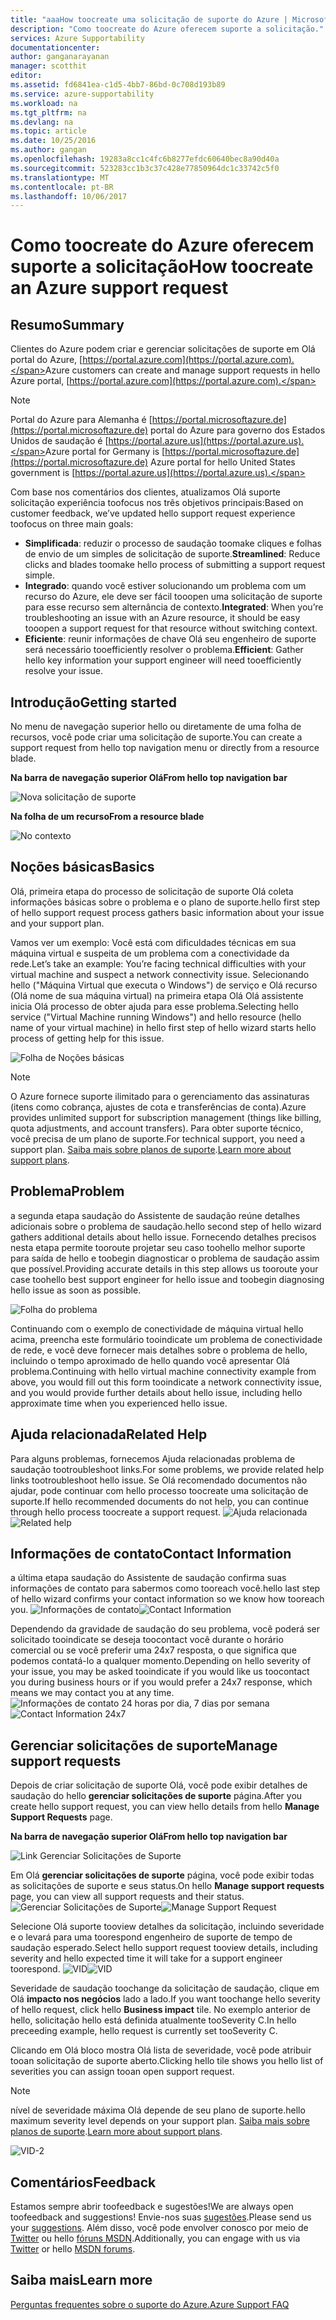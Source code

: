 ```yaml
---
title: "aaaHow toocreate uma solicitação de suporte do Azure | Microsoft Docs"
description: "Como toocreate do Azure oferecem suporte a solicitação."
services: Azure Supportability
documentationcenter: 
author: ganganarayanan
manager: scotthit
editor: 
ms.assetid: fd6841ea-c1d5-4bb7-86bd-0c708d193b89
ms.service: azure-supportability
ms.workload: na
ms.tgt_pltfrm: na
ms.devlang: na
ms.topic: article
ms.date: 10/25/2016
ms.author: gangan
ms.openlocfilehash: 19283a8cc1c4fc6b8277efdc60640bec8a90d40a
ms.sourcegitcommit: 523283cc1b3c37c428e77850964dc1c33742c5f0
ms.translationtype: MT
ms.contentlocale: pt-BR
ms.lasthandoff: 10/06/2017
---
```

# <a name="how-toocreate-an-azure-support-request"></a><span data-ttu-id="ea061-103">Como toocreate do Azure oferecem suporte a solicitação</span><span class="sxs-lookup"><span data-stu-id="ea061-103">How toocreate an Azure support request</span></span>
## <a name="summary"></a><span data-ttu-id="ea061-104">Resumo</span><span class="sxs-lookup"><span data-stu-id="ea061-104">Summary</span></span>
<span data-ttu-id="ea061-105">Clientes do Azure podem criar e gerenciar solicitações de suporte em Olá portal do Azure, [https://portal.azure.com](https://portal.azure.com).</span><span class="sxs-lookup"><span data-stu-id="ea061-105">Azure customers can create and manage support requests in hello Azure portal, [https://portal.azure.com](https://portal.azure.com).</span></span>

> [!NOTE]
> <span data-ttu-id="ea061-106">Portal do Azure para Alemanha é [https://portal.microsoftazure.de](https://portal.microsoftazure.de) portal do Azure para governo dos Estados Unidos de saudação é [https://portal.azure.us](https://portal.azure.us).</span><span class="sxs-lookup"><span data-stu-id="ea061-106">Azure portal for Germany is [https://portal.microsoftazure.de](https://portal.microsoftazure.de) Azure portal for hello United States government is [https://portal.azure.us](https://portal.azure.us).</span></span>
> 
> 

<span data-ttu-id="ea061-107">Com base nos comentários dos clientes, atualizamos Olá suporte solicitação experiência toofocus nos três objetivos principais:</span><span class="sxs-lookup"><span data-stu-id="ea061-107">Based on customer feedback, we’ve updated hello support request experience toofocus on three main goals:</span></span>

* <span data-ttu-id="ea061-108">**Simplificada**: reduzir o processo de saudação toomake cliques e folhas de envio de um simples de solicitação de suporte.</span><span class="sxs-lookup"><span data-stu-id="ea061-108">**Streamlined**: Reduce clicks and blades toomake hello process of submitting a support request simple.</span></span>
* <span data-ttu-id="ea061-109">**Integrado**: quando você estiver solucionando um problema com um recurso do Azure, ele deve ser fácil tooopen uma solicitação de suporte para esse recurso sem alternância de contexto.</span><span class="sxs-lookup"><span data-stu-id="ea061-109">**Integrated**: When you’re troubleshooting an issue with an Azure resource, it should be easy tooopen a support request for that resource without switching context.</span></span>
* <span data-ttu-id="ea061-110">**Eficiente**: reunir informações de chave Olá seu engenheiro de suporte será necessário tooefficiently resolver o problema.</span><span class="sxs-lookup"><span data-stu-id="ea061-110">**Efficient**: Gather hello key information your support engineer will need tooefficiently resolve your issue.</span></span>

## <a name="getting-started"></a><span data-ttu-id="ea061-111">Introdução</span><span class="sxs-lookup"><span data-stu-id="ea061-111">Getting started</span></span>
<span data-ttu-id="ea061-112">No menu de navegação superior hello ou diretamente de uma folha de recursos, você pode criar uma solicitação de suporte.</span><span class="sxs-lookup"><span data-stu-id="ea061-112">You can create a support request from hello top navigation menu or directly from a resource blade.</span></span>

<span data-ttu-id="ea061-113">**Na barra de navegação superior Olá**</span><span class="sxs-lookup"><span data-stu-id="ea061-113">**From hello top navigation bar**</span></span>

![Nova solicitação de suporte](./media/how-to-create-azure-support-request/NewSupportRequest.png)

<span data-ttu-id="ea061-115">**Na folha de um recurso**</span><span class="sxs-lookup"><span data-stu-id="ea061-115">**From a resource blade**</span></span>

![No contexto](./media/how-to-create-azure-support-request/Incontext.png)

## <a name="basics"></a><span data-ttu-id="ea061-117">Noções básicas</span><span class="sxs-lookup"><span data-stu-id="ea061-117">Basics</span></span>
<span data-ttu-id="ea061-118">Olá, primeira etapa do processo de solicitação de suporte Olá coleta informações básicas sobre o problema e o plano de suporte.</span><span class="sxs-lookup"><span data-stu-id="ea061-118">hello first step of hello support request process gathers basic information about your issue and your support plan.</span></span>

<span data-ttu-id="ea061-119">Vamos ver um exemplo: Você está com dificuldades técnicas em sua máquina virtual e suspeita de um problema com a conectividade da rede.</span><span class="sxs-lookup"><span data-stu-id="ea061-119">Let’s take an example: You’re facing technical difficulties with your virtual machine and suspect a network connectivity issue.</span></span>
<span data-ttu-id="ea061-120">Selecionando hello ("Máquina Virtual que executa o Windows") de serviço e Olá recurso (Olá nome de sua máquina virtual) na primeira etapa Olá Olá assistente inicia Olá processo de obter ajuda para esse problema.</span><span class="sxs-lookup"><span data-stu-id="ea061-120">Selecting hello service ("Virtual Machine running Windows") and hello resource (hello name of your virtual machine) in hello first step of hello wizard starts hello process of getting help for this issue.</span></span>

![Folha de Noções básicas](./media/how-to-create-azure-support-request/Basics.png)

> [!NOTE]
> <span data-ttu-id="ea061-122">O Azure fornece suporte ilimitado para o gerenciamento das assinaturas (itens como cobrança, ajustes de cota e transferências de conta).</span><span class="sxs-lookup"><span data-stu-id="ea061-122">Azure provides unlimited support for subscription management (things like billing, quota adjustments, and account transfers).</span></span> <span data-ttu-id="ea061-123">Para obter suporte técnico, você precisa de um plano de suporte.</span><span class="sxs-lookup"><span data-stu-id="ea061-123">For technical support, you need a support plan.</span></span> <span data-ttu-id="ea061-124">[Saiba mais sobre planos de suporte](https://azure.microsoft.com/support/plans).</span><span class="sxs-lookup"><span data-stu-id="ea061-124">[Learn more about support plans](https://azure.microsoft.com/support/plans).</span></span>
> 
> 

## <a name="problem"></a><span data-ttu-id="ea061-125">Problema</span><span class="sxs-lookup"><span data-stu-id="ea061-125">Problem</span></span>
<span data-ttu-id="ea061-126">a segunda etapa saudação do Assistente de saudação reúne detalhes adicionais sobre o problema de saudação.</span><span class="sxs-lookup"><span data-stu-id="ea061-126">hello second step of hello wizard gathers additional details about hello issue.</span></span> <span data-ttu-id="ea061-127">Fornecendo detalhes precisos nesta etapa permite tooroute projetar seu caso toohello melhor suporte para saída de hello e toobegin diagnosticar o problema de saudação assim que possível.</span><span class="sxs-lookup"><span data-stu-id="ea061-127">Providing accurate details in this step allows us tooroute your case toohello best support engineer for hello issue and toobegin diagnosing hello issue as soon as possible.</span></span>

![Folha do problema](./media/how-to-create-azure-support-request/Problem.png)

<span data-ttu-id="ea061-129">Continuando com o exemplo de conectividade de máquina virtual hello acima, preencha este formulário tooindicate um problema de conectividade de rede, e você deve fornecer mais detalhes sobre o problema de hello, incluindo o tempo aproximado de hello quando você apresentar Olá problema.</span><span class="sxs-lookup"><span data-stu-id="ea061-129">Continuing with hello virtual machine connectivity example from above, you would fill out this form tooindicate a network connectivity issue, and you would provide further details about hello issue, including hello approximate time when you experienced hello issue.</span></span>

## <a name="related-help"></a><span data-ttu-id="ea061-130">Ajuda relacionada</span><span class="sxs-lookup"><span data-stu-id="ea061-130">Related Help</span></span>
<span data-ttu-id="ea061-131">Para alguns problemas, fornecemos Ajuda relacionadas problema de saudação tootroubleshoot links.</span><span class="sxs-lookup"><span data-stu-id="ea061-131">For some problems, we provide related help links tootroubleshoot hello issue.</span></span> <span data-ttu-id="ea061-132">Se Olá recomendado documentos não ajudar, pode continuar com hello processo toocreate uma solicitação de suporte.</span><span class="sxs-lookup"><span data-stu-id="ea061-132">If hello recommended documents do not help, you can continue through hello process toocreate a support request.</span></span>
<span data-ttu-id="ea061-133">![Ajuda relacionada](./media/how-to-create-azure-support-request/RelatedHelp.png)</span><span class="sxs-lookup"><span data-stu-id="ea061-133">![Related help](./media/how-to-create-azure-support-request/RelatedHelp.png)</span></span>

## <a name="contact-information"></a><span data-ttu-id="ea061-134">Informações de contato</span><span class="sxs-lookup"><span data-stu-id="ea061-134">Contact Information</span></span>
<span data-ttu-id="ea061-135">a última etapa saudação do Assistente de saudação confirma suas informações de contato para sabermos como tooreach você.</span><span class="sxs-lookup"><span data-stu-id="ea061-135">hello last step of hello wizard confirms your contact information so we know how tooreach you.</span></span>
<span data-ttu-id="ea061-136">![Informações de contato](./media/how-to-create-azure-support-request/ContactInformation.png)</span><span class="sxs-lookup"><span data-stu-id="ea061-136">![Contact Information](./media/how-to-create-azure-support-request/ContactInformation.png)</span></span>

<span data-ttu-id="ea061-137">Dependendo da gravidade de saudação do seu problema, você poderá ser solicitado tooindicate se deseja toocontact você durante o horário comercial ou se você preferir uma 24x7 resposta, o que significa que podemos contatá-lo a qualquer momento.</span><span class="sxs-lookup"><span data-stu-id="ea061-137">Depending on hello severity of your issue, you may be asked tooindicate if you would like us toocontact you during business hours or if you would prefer a 24x7 response, which means we may contact you at any time.</span></span>
<span data-ttu-id="ea061-138">![Informações de contato 24 horas por dia, 7 dias por semana](./media/how-to-create-azure-support-request/ContactInformation-2.png)</span><span class="sxs-lookup"><span data-stu-id="ea061-138">![Contact Information 24x7](./media/how-to-create-azure-support-request/ContactInformation-2.png)</span></span>

## <a name="manage-support-requests"></a><span data-ttu-id="ea061-139">Gerenciar solicitações de suporte</span><span class="sxs-lookup"><span data-stu-id="ea061-139">Manage support requests</span></span>
<span data-ttu-id="ea061-140">Depois de criar solicitação de suporte Olá, você pode exibir detalhes de saudação do hello **gerenciar solicitações de suporte** página.</span><span class="sxs-lookup"><span data-stu-id="ea061-140">After you create hello support request, you can view hello details from hello **Manage Support Requests** page.</span></span>

<span data-ttu-id="ea061-141">**Na barra de navegação superior Olá**</span><span class="sxs-lookup"><span data-stu-id="ea061-141">**From hello top navigation bar**</span></span>

![Link Gerenciar Solicitações de Suporte](./media/how-to-create-azure-support-request/ManageSupportRequest-link.png)

<span data-ttu-id="ea061-143">Em Olá **gerenciar solicitações de suporte** página, você pode exibir todas as solicitações de suporte e seus status.</span><span class="sxs-lookup"><span data-stu-id="ea061-143">On hello **Manage support requests** page, you can view all support requests and their status.</span></span>
<span data-ttu-id="ea061-144">![Gerenciar Solicitações de Suporte](./media/how-to-create-azure-support-request/ManageSupportRequest.png)</span><span class="sxs-lookup"><span data-stu-id="ea061-144">![Manage Support Request](./media/how-to-create-azure-support-request/ManageSupportRequest.png)</span></span>

<span data-ttu-id="ea061-145">Selecione Olá suporte tooview detalhes da solicitação, incluindo severidade e o levará para uma toorespond engenheiro de suporte de tempo de saudação esperado.</span><span class="sxs-lookup"><span data-stu-id="ea061-145">Select hello support request tooview details, including severity and hello expected time it will take for a support engineer toorespond.</span></span>
<span data-ttu-id="ea061-146">![VID](./media/how-to-create-azure-support-request/VID.png)</span><span class="sxs-lookup"><span data-stu-id="ea061-146">![VID](./media/how-to-create-azure-support-request/VID.png)</span></span>

<span data-ttu-id="ea061-147">Severidade de saudação toochange da solicitação de saudação, clique em Olá **impacto nos negócios** lado a lado.</span><span class="sxs-lookup"><span data-stu-id="ea061-147">If you want toochange hello severity of hello request, click hello **Business impact** tile.</span></span> <span data-ttu-id="ea061-148">No exemplo anterior de hello, solicitação hello está definida atualmente tooSeverity C.</span><span class="sxs-lookup"><span data-stu-id="ea061-148">In hello preceeding example, hello request is currently set tooSeverity C.</span></span>

<span data-ttu-id="ea061-149">Clicando em Olá bloco mostra Olá lista de severidade, você pode atribuir tooan solicitação de suporte aberto.</span><span class="sxs-lookup"><span data-stu-id="ea061-149">Clicking hello tile shows you hello list of severities you can assign tooan open support request.</span></span>

> [!NOTE]
> <span data-ttu-id="ea061-150">nível de severidade máxima Olá depende de seu plano de suporte.</span><span class="sxs-lookup"><span data-stu-id="ea061-150">hello maximum severity level depends on your support plan.</span></span> <span data-ttu-id="ea061-151">[Saiba mais sobre planos de suporte](https://azure.microsoft.com/support/plans).</span><span class="sxs-lookup"><span data-stu-id="ea061-151">[Learn more about support plans](https://azure.microsoft.com/support/plans).</span></span>
> 
> 

![VID-2](./media/how-to-create-azure-support-request/VID-2.png)

## <a name="feedback"></a><span data-ttu-id="ea061-153">Comentários</span><span class="sxs-lookup"><span data-stu-id="ea061-153">Feedback</span></span>
<span data-ttu-id="ea061-154">Estamos sempre abrir toofeedback e sugestões!</span><span class="sxs-lookup"><span data-stu-id="ea061-154">We are always open toofeedback and suggestions!</span></span> <span data-ttu-id="ea061-155">Envie-nos suas [sugestões](https://feedback.azure.com/forums/266794-support-feedback).</span><span class="sxs-lookup"><span data-stu-id="ea061-155">Please send us your [suggestions](https://feedback.azure.com/forums/266794-support-feedback).</span></span> <span data-ttu-id="ea061-156">Além disso, você pode envolver conosco por meio de [Twitter](https://twitter.com/azuresupport) ou hello [fóruns MSDN](https://social.msdn.microsoft.com/Forums/azure).</span><span class="sxs-lookup"><span data-stu-id="ea061-156">Additionally, you can engage with us via [Twitter](https://twitter.com/azuresupport) or hello [MSDN forums](https://social.msdn.microsoft.com/Forums/azure).</span></span>

## <a name="learn-more"></a><span data-ttu-id="ea061-157">Saiba mais</span><span class="sxs-lookup"><span data-stu-id="ea061-157">Learn more</span></span>
[<span data-ttu-id="ea061-158">Perguntas frequentes sobre o suporte do Azure.</span><span class="sxs-lookup"><span data-stu-id="ea061-158">Azure Support FAQ</span></span>](https://azure.microsoft.com/support/faq)

